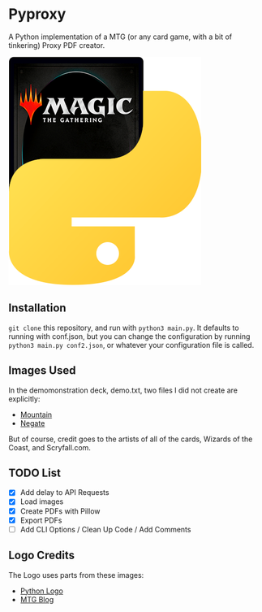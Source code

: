 # Pyproxy

A Python implementation of a MTG (or any card game, with a bit of tinkering) Proxy PDF creator.

![PyProxy Logo](pyrpoxy_logo.png)

## Installation

`git clone` this repository, and run with `python3 main.py`. It defaults to running with conf.json, but you can change the configuration by running `python3 main.py conf2.json`, or whatever your configuration file is called.

## Images Used

In the demomonstration deck, demo.txt, two files I did not create are explicitly:

- [Mountain](https://c1.scryfall.com/file/scryfall-cards/large/front/3/b/3ba24a61-e529-4490-8536-6276ea77c511.jpg?1637115137)
- [Negate](https://i.pinimg.com/originals/ba/e4/e5/bae4e5787efedb0e7ffdcaa66bf0de3b.png)

But of course, credit goes to the artists of all of the cards, Wizards of the Coast, and Scryfall.com.

## TODO List

- [x] Add delay to API Requests
- [x] Load images
- [x] Create PDFs with Pillow
- [x] Export PDFs
- [ ] Add CLI Options / Clean Up Code / Add Comments

## Logo Credits

The Logo uses parts from these images:

- [Python Logo](https://commons.wikimedia.org/wiki/File:Python-logo-notext.svg)
- [MTG Blog](https://magic.wizards.com/en/articles/archive/news/venturing-outward-new-magic-logo-2018-03-27)

